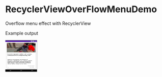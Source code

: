 # RecyclerViewOverFlowMenuDemo
Overflow menu effect with RecyclerView


Example output

<img src="https://github.com/nuhkoca/RecyclerViewOverFlowMenuDemo/blob/master/app/src/main/res/drawable/screenshot.png" style=" width:100px ; height:100px " />
